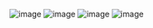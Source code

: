![image](https://github.com/happyendermangit/happyendermangit/assets/66224387/4218ba32-aba4-490e-8f1e-7e4203869ab7)
![image](https://github.com/happyendermangit/happyendermangit/assets/66224387/8796a2b8-9930-43a4-b121-276077934548)
![image](https://github.com/happyendermangit/happyendermangit/assets/66224387/c8834826-4826-4eae-bea8-00f951de7b10)
![image](https://github.com/happyendermangit/happyendermangit/assets/66224387/48890b23-d58f-4336-a8b6-2a3d4ff3d628)
